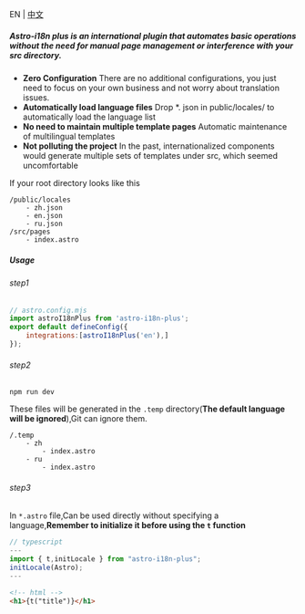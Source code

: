 EN | [中文](./README.ZH.md)
##### Astro-i18n plus is an international plugin that automates basic operations without the need for manual page management or interference with your src directory.

-  **Zero Configuration**
    There are no additional configurations, you just need to focus on your own business and not worry about translation issues.
- **Automatically load language files**
    Drop *. json in public/locales/ to automatically load the language list
- **No need to maintain multiple template pages**
    Automatic maintenance of multilingual templates
- **Not polluting the project**
    In the past, internationalized components would generate multiple sets of templates under src, which seemed uncomfortable

If your root directory looks like this
```
/public/locales
    - zh.json
    - en.json
    - ru.json
/src/pages
    - index.astro
```
##### Usage
###### step1
``` javascript
// astro.config.mjs
import astroI18nPlus from 'astro-i18n-plus';
export default defineConfig({
    integrations:[astroI18nPlus('en'),]
});
```
###### step2
```shell
npm run dev
```
These files will be generated in the ```.temp``` directory(**The default language will be ignored**),Git can ignore them.
```
/.temp
    - zh
        - index.astro
    - ru
        - index.astro
```
###### step3
In ```*.astro``` file,Can be used directly without specifying a language,**Remember to initialize it before using the ```t``` function**
```typescript
// typescript
---
import { t,initLocale } from "astro-i18n-plus";
initLocale(Astro);
---
```
```html
<!-- html -->
<h1>{t("title")}</h1>
```